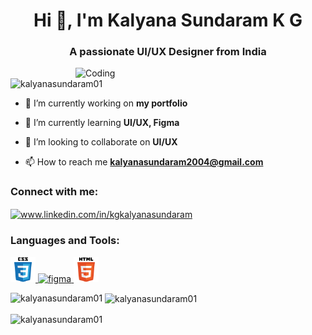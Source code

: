 <h1 align="center">Hi 👋, I'm Kalyana Sundaram K G</h1>
<h3 align="center">A passionate UI/UX Designer from India</h3>
<img align="right" alt="Coding" width="400" src="https://camo.githubusercontent.com/7de37139d0b4c1ce40865e799b446c0e963a3dd8fb68d239707237c40604fa3d/68747470733a2f2f63646e2e6472696262626c652e636f6d2f75736572732f3733303730332f73637265656e73686f74732f363538313234332f6176656e746f2e676966)">

<p align="left"> <img src="https://komarev.com/ghpvc/?username=kalyanasundaram01&label=Profile%20views&color=0e75b6&style=flat" alt="kalyanasundaram01" /> </p>

- 🔭 I’m currently working on **my portfolio**

- 🌱 I’m currently learning **UI/UX, Figma**

- 👯 I’m looking to collaborate on **UI/UX**

- 📫 How to reach me **kalyanasundaram2004@gmail.com**

<h3 align="left">Connect with me:</h3>
<p align="left">
<a href="https://linkedin.com/in/www.linkedin.com/in/kgkalyanasundaram" target="blank"><img align="center" src="https://raw.githubusercontent.com/rahuldkjain/github-profile-readme-generator/master/src/images/icons/Social/linked-in-alt.svg" alt="www.linkedin.com/in/kgkalyanasundaram" height="30" width="40" /></a>
</p>

<h3 align="left">Languages and Tools:</h3>
<p align="left"> <a href="https://www.w3schools.com/css/" target="_blank" rel="noreferrer"> <img src="https://raw.githubusercontent.com/devicons/devicon/master/icons/css3/css3-original-wordmark.svg" alt="css3" width="40" height="40"/> </a> <a href="https://www.figma.com/" target="_blank" rel="noreferrer"> <img src="https://www.vectorlogo.zone/logos/figma/figma-icon.svg" alt="figma" width="40" height="40"/> </a> <a href="https://www.w3.org/html/" target="_blank" rel="noreferrer"> <img src="https://raw.githubusercontent.com/devicons/devicon/master/icons/html5/html5-original-wordmark.svg" alt="html5" width="40" height="40"/> </a> </p>

<p><img align="left" src="https://github-readme-stats.vercel.app/api/top-langs?username=kalyanasundaram01&show_icons=true&locale=en&layout=compact" alt="kalyanasundaram01" /></p>

<p>&nbsp;<img align="center" src="https://github-readme-stats.vercel.app/api?username=kalyanasundaram01&show_icons=true&locale=en" alt="kalyanasundaram01" /></p>

<p><img align="center" src="https://github-readme-streak-stats.herokuapp.com/?user=kalyanasundaram01&" alt="kalyanasundaram01" /></p>
